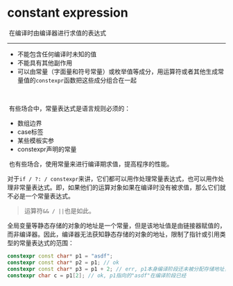 #  constant expression

​		在编译时由编译器进行求值的表达式

---

- 不能包含任何编译时未知的值
- 不能具有其他副作用
- 可以由常量（字面量和符号常量）或枚举值等成分，用运算符或者其他生成常量值的`constexpr`函数把这些成分组合在一起

​		

​		有些场合中，常量表达式是语言规则必须的：

- 数组边界
- case标签
- 某些模板实参
- constexpr声明的常量

​		也有些场合，使用常量来进行编译期求值，提高程序的性能。



​		对于`if / ?: / constexpr`来讲，它们都可以用作处理常量表达式，也可以用作处理非常量表达式。即，如果他们的运算对象如果在编译时没有被求值，那么它们就不必是一个常量表达式。

> 运算符`&& / ||`也是如此。

​		全局变量等静态存储的对象的地址是一个常量，但是该地址值是由链接器赋值的，而非编译器。因此，编译器无法获知静态存储的对象的地址，限制了指针或引用类型的常量表达式的范围：

```c++
constexpr const char* p1 = "asdf";
constexpr const char* p2 = p1; // ok
constexpr const char* p3 = p1 + 2; // err, p1本身编译阶段还未被分配存储地址，但“asdf”已经被编译器分配了地址。
constexpr char c = p1[2]; // ok, p1指向的"asdf"在编译阶段已经
```

